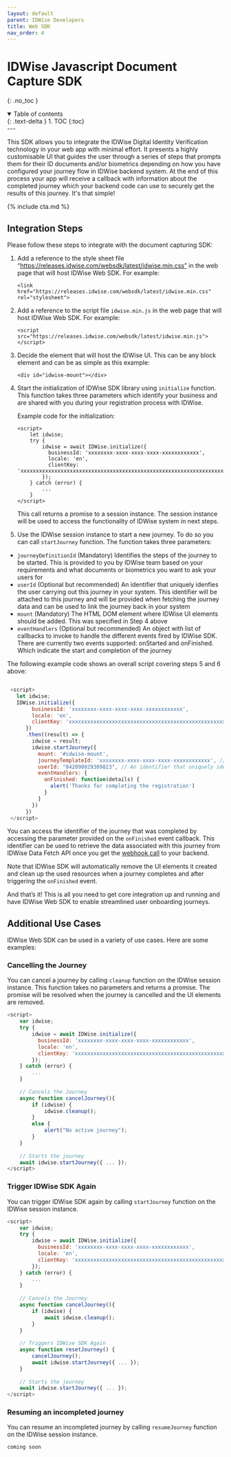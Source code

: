 ```yaml
---
layout: default
parent: IDWise Developers
title: Web SDK
nav_order: 4
---
```


# IDWise Javascript Document Capture SDK
{: .no_toc }

<details open markdown="block">
  <summary>
    Table of contents
  </summary>
  {: .text-delta }
1. TOC
{:toc}
</details>
---

This SDK allows you to integrate the IDWise Digital Identity Verification technology in your web app with minimal
effort.
It presents a highly customisable UI that guides the user through a series of steps that prompts them for their ID
documents and/or biometrics depending on how you have configured your journey flow in IDWise backend system. At the end
of this process your app will receive a callback with information about the completed journey which your backend code
can use to securely get the results of this journey. It's that simple!

{% include cta.md %}

## Integration Steps

Please follow these steps to integrate with the document capturing SDK:

1. Add a reference to the style sheet file “https://releases.idwise.com/websdk/latest/idwise.min.css” in the web page
   that will host IDWise Web SDK. For example:

    ```
    <link href="https://releases.idwise.com/websdk/latest/idwise.min.css" rel="stylesheet">
    ```

2. Add a reference to the script file `idwise.min.js` in the web page that will host IDWise Web SDK. For example:

    ```
    <script src="https://releases.idwise.com/websdk/latest/idwise.min.js"></script>
    ```

3. Decide the element that will host the IDWise UI. This can be any block element and can be as simple as this
   example:

    ```
    <div id="idwise-mount"></div>
    ```

4. Start the initialization of IDWise SDK library using `initialize` function. This function takes three
   parameters
   which identify your business and are shared with you during your registration process with IDWise.

   Example code for the initialization:
    
    ```
    <script>
        let idwise;
        try {
            idwise = await IDWise.initialize({
              businessId: 'xxxxxxxx-xxxx-xxxx-xxxx-xxxxxxxxxxxx',
              locale: 'en',
              clientKey: 'xxxxxxxxxxxxxxxxxxxxxxxxxxxxxxxxxxxxxxxxxxxxxxxxxxxxxxxxxxxxxxxxxxxxxxxxxxxxx='
            });
        } catch (error) {
            ...
        }
    </script>
    ```

    This call returns a promise to a session instance. The session instance will be used to access the functionality of IDWise system in next steps.

5. Use the IDWise session instance to start a new journey. To do so you can call `startJourney` function. The function
   takes three parameters:

* `journeyDefinitionId` (Mandatory) Identifies the steps of the journey to be started. This is provided to you by
  IDWise team based on your requirements and what documents or biometrics you want to ask your users for
* `userId` (Optional but recommended) An identifier that uniquely idenfies the user carrying out this journey in
  your system. This identifier will be attached to this journey and will be provided when fetching the journey data
  and can be used to link the journey back in your system
* `mount` (Mandatory) The HTML DOM element where IDWise UI elements should be added. This was specified in Step 4
  above
* `eventHandlers` (Optional but recommended) An object with list of callbacks to invoke to handle the
  different events fired by IDWise SDK. There are currently two events supported: onStarted and onFinished. Which
  indicate the start and completion of the journey

The following example code shows an overall script covering steps 5 and 6 above:
```javascript

 <script>
   let idwise;   
   IDWise.initialize({
        businessId: 'xxxxxxxx-xxxx-xxxx-xxxx-xxxxxxxxxxxx',
        locale: 'en',
        clientKey: 'xxxxxxxxxxxxxxxxxxxxxxxxxxxxxxxxxxxxxxxxxxxxxxxxxxxxxxxxxxxxxxxxxxxxxxxxxxxxx='
      })
      .then((result) => {
        idwise = result;
        idwise.startJourney({
          mount: '#idwise-mount',
          journeyTemplateId: 'xxxxxxxx-xxxx-xxxx-xxxx-xxxxxxxxxxxx', // journey definition id
          userId: "842098029309823", // An identifier that uniquely idenfies the user carrying out this journey
          eventHandlers: {
            onFinished: function(details) {
              alert('Thanks for completing the registration')
            }
          }
        })
      })
 </script>
```

You can access the identifier of the journey that was completed by accessing the parameter provided on the `onFinished`
event callback. This identifier can be used to retrieve the data associated with this journey from IDWise Data Fetch API
once you get the [webhook call](https://idwi.se/webhooks) to your backend.

Note that IDWise SDK will automatically remove the UI elements it created and clean up the used resources when a journey
completes and after triggering the `onFinished` event.

And that’s it! This is all you need to get core integration up and running and have IDWise Web SDK to enable streamlined
user onboarding journeys.

## Additional Use Cases

IDWise Web SDK can be used in a variety of use cases. Here are some examples:

### Cancelling the Journey

You can cancel a journey by calling `cleanup` function on the IDWise session instance. This function takes no
parameters and returns a promise. The promise will be resolved when the journey is cancelled and the UI elements are
removed.

```javascript
<script>
    var idwise;
    try {
        idwise = await IDWise.initialize({
          businessId: 'xxxxxxxx-xxxx-xxxx-xxxx-xxxxxxxxxxxx',
          locale: 'en',
          clientKey: 'xxxxxxxxxxxxxxxxxxxxxxxxxxxxxxxxxxxxxxxxxxxxxxxxxxxxxxxxxxxxxxxxxxxxxxxxxxxxx='
        });
    } catch (error) {
        ...
    }
    
    // Cancels the Journey
    async function cancelJourney(){
        if (idwise) {
            idwise.cleanup();
        }
        else {
            alert("No active journey");
        }
    }
    
    // Starts the journey
    await idwise.startJourney({ ... });
</script>
```

### Trigger IDWise SDK Again

You can trigger IDWise SDK again by calling `startJourney` function on the IDWise session instance.

```javascript
<script>
    var idwise;
    try {
        idwise = await IDWise.initialize({
          businessId: 'xxxxxxxx-xxxx-xxxx-xxxx-xxxxxxxxxxxx',
          locale: 'en',
          clientKey: 'xxxxxxxxxxxxxxxxxxxxxxxxxxxxxxxxxxxxxxxxxxxxxxxxxxxxxxxxxxxxxxxxxxxxxxxxxxxxx='
        });
    } catch (error) {
        ...
    }
    
    // Cancels the Journey
    async function cancelJourney(){
        if (idwise) {
            await idwise.cleanup();
        }
    }
    
    // Triggers IDWise SDK Again
    async function resetJourney() {
        cancelJourney();
        await idwise.startJourney({ ... });
    }
    
    // Starts the journey
    await idwise.startJourney({ ... });
</script>
```

### Resuming an incompleted journey

You can resume an incompleted journey by calling `resumeJourney` function on the IDWise session instance.

```javascript
coming soon
```

